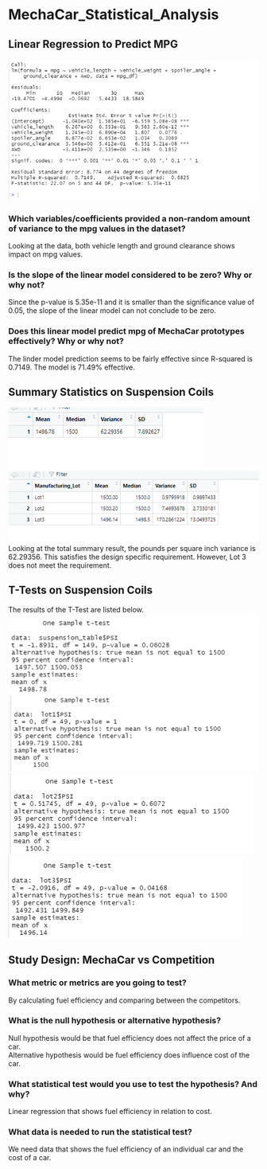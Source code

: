 # MechaCar_Statistical_Analysis


## Linear Regression to Predict MPG

![Linear_Regression_to_Predict](https://github.com/sangyoo1021/MechaCar_Statistical_Analysis/blob/main/Linear_Regression_to_Predict.png)

### Which variables/coefficients provided a non-random amount of variance to the mpg values in the dataset?
Looking at  the data, both vehicle length and ground clearance shows impact on mpg values. 

### Is the slope of the linear model considered to be zero? Why or why not?
Since the p-value is 5.35e-11 and it is smaller than the significance value of 0.05, the slope of the linear model can not conclude to be zero. 

### Does this linear model predict mpg of MechaCar prototypes effectively? Why or why not?
The linder model prediction seems to be fairly effective since R-squared is 0.7149. The model is 71.49% effective. 


## Summary Statistics on Suspension Coils
![Total_Summary](https://github.com/sangyoo1021/MechaCar_Statistical_Analysis/blob/main/Total_Summary.png)
![Lot_Summary](https://github.com/sangyoo1021/MechaCar_Statistical_Analysis/blob/main/Lot_Summary.png)
Looking at the total summary result, the pounds per square inch variance is 62.29356. This satisfies the design specific requirement. However, Lot 3 does not meet the requirement.

## T-Tests on Suspension Coils
The results of the T-Test are listed below. 
![T-test](https://github.com/sangyoo1021/MechaCar_Statistical_Analysis/blob/main/T-test.png)
![T-test_lot1](https://github.com/sangyoo1021/MechaCar_Statistical_Analysis/blob/main/T-test_lot1.png)
![T-test_lot2](https://github.com/sangyoo1021/MechaCar_Statistical_Analysis/blob/main/T-test_lot2.png)
![T-test_lot3](https://github.com/sangyoo1021/MechaCar_Statistical_Analysis/blob/main/T-test_lot3.png)


## Study Design: MechaCar vs Competition
### What metric or metrics are you going to test?
By calculating fuel efficiency and comparing between the competitors.

### What is the null hypothesis or alternative hypothesis?
Null hypothesis would be that fuel efficiency does not affect the price of a car.  
Alternative hypothesis would be fuel efficiency does influence cost of the car. 

### What statistical test would you use to test the hypothesis? And why?
Linear regression that shows fuel efficiency in relation to cost. 

### What data is needed to run the statistical test?
We need data that shows the fuel efficiency of an individual car and the cost of a car. 
